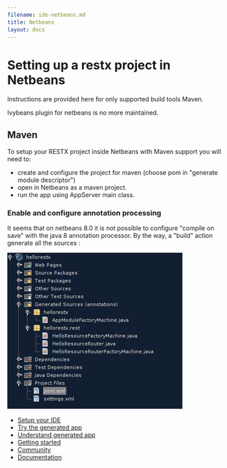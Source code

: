 ```yaml
---
filename: ide-netbeans.md
title: Netbeans
layout: docs
---
```

# Setting up a restx project in Netbeans

<div class="note">
	<p>Instructions are provided here for only supported build tools Maven.</p>
	<p>Ivybeans plugin for netbeans is no more maintained.</p>
</div>

## Maven

To setup your RESTX project inside Netbeans with Maven support you will need to:

- create and configure the project for maven (choose pom in "generate module descriptor")
- open in Netbeans as a maven project.
- run the app using AppServer main class.

### Enable and configure annotation processing

  It seems that on netbeans 8.0 it is not possible to configure "compile on save" with the java 8 annotation processor.
By the way, a "build" action generate all the sources :

![RestX hello world open in Netbeans](/images/docs/netbeans-helloWorld.png)

<div class="go-next">
	<ul>
		<li><a href="ide.html"><i class="icon-cog"> </i> Setup your IDE</a></li>
		<li><a href="try-generated-app.html"><i class="icon-rocket"> </i> Try the generated app</a></li>
		<li><a href="generated-app-explained.html"><i class="icon-cogs"> </i> Understand generated app</a></li>
		<li><a href="getting-started.html"><i class="icon-play"> </i> Getting started</a></li>
		<li><a href="/community/"><i class="icon-beer"> </i> Community</a></li>
		<li><a href="/docs/"><i class="icon-book"> </i> Documentation</a></li>
	</ul>
</div>
